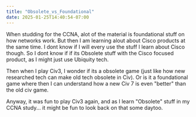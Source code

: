 ```yaml
---
title: "Obsolete_vs_Foundational"
date: 2025-01-25T14:40:54-07:00
---
```

When studding for the CCNA, alot of the material is foundational stuff on how networks work. But then I am learning alout about Cisco products at the same time. I dont know if I will every use the stuff I learn about Cisco though. So I dont know if if its Obsolete stuff with the Cisco focused product, as I might just use Ubiquity tech.

Then when I play Civ3, I wonder if its a obsolete game (just like how new researched tech can make old tech obsolete in Civ). Or is it a foundational game where then I can understand how a new Civ 7 is even "better" than the old civ game. 

Anyway, it was fun to play Civ3 again, and as I learn "Obsolete" stuff in my CCNA study... it might be fun to look back on that some daytoo. 
